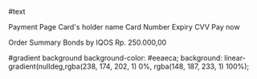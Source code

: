 #text

Payment Page
Card's holder name
Card Number
Expiry
CVV
Pay now

Order Summary
Bonds by IQOS
Rp. 250.000,00

#gradient background
background-color: #eeaeca;
background: linear-gradient(nulldeg,rgba(238, 174, 202, 1) 0%, rgba(148, 187, 233, 1) 100%);

